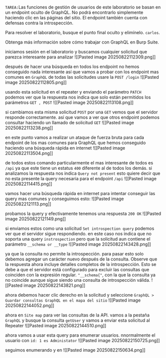 `TAREA:`Las funciones de gestión de usuarios de este laboratorio se basan en un endpoint oculto de GraphQL. No podrá encontrarlo simplemente haciendo clic en las páginas del sitio. El endpoint también cuenta con defensas contra la introspección.

Para resolver el laboratorio, busque el punto final oculto y elimínelo. `carlos`.

Obtenga más información sobre cómo trabajar con GraphQL en Burp Suite.

iniciamos sesión en el laboratorio y buscamos cualquier solicitud que parezca interesante para analizar
![[Pasted image 20250822112309.png]]

después de hacer una búsqueda en todos los endpoint no hemos conseguido nada interesante así que vamos a probar con los endpoint mas comunes en `GraphQL` de todas las solicitudes usare la `POST /login`
![[Pasted image 20250822112805.png]]

usando esta solicitud en el repeater y enviando el parámetro `PATCH` podemos ver que la respuesta nos indica que solo están permitidos los parámetros `GET , POST`
![[Pasted image 20250822113108.png]]

si cambiamos esta misma solicitud `POST` por una `GET` vemos que el servidor responde correctamente. así que vamos a ver que otros endpoint podemos consultar haciendo un llamado de solicitud `GET`
![[Pasted image 20250822113238.png]]

en este punto vamos a realizar un ataque de fuerza bruta para cada endpoint de los mas comunes para GraphQL que hemos conseguido haciendo una búsqueda rápida en internet
![[Pasted image 20250822113504.png]]

de todos estos comando particularmente el mas interesante de todos es `/api` ya que este tiene un estatus `400` diferente al de todos los demás. si analizamos la respuesta nos indica `Query not present` esto quiere decir que no esta presente la query necesaria para el endpoint `/api`
![[Pasted image 20250822114415.png]]

vamos hacer una búsqueda rápida en internet para intentar conseguir las query mas comunes y conseguimos esto:
![[Pasted image 20250822121113.png]]

probamos la query y efectivamente tenemos una respuesta `200 OK` 
![[Pasted image 20250822121149.png]]

si enviamos estos como una solicitud `Set introspection query` podemos ver que el servidor sigue respondiendo. en este caso nos indica que no soporta una query `instrospection` pero que la solicitud aun contiene el parámetro `__schema or __type`
![[Pasted image 20250822143428.png]]

ya que la consulta no permite la introspección. para pasar esto solo debemos agregar un carácter nuevo después de la consulta. Observe que la respuesta ahora incluye detalles completos de la introspección. Esto se debe a que el servidor está configurado para excluir las consultas que coinciden con la expresión regular. `"__schema{"`, con la que la consulta ya no coincide aunque sigue siendo una consulta de introspección válida.
![[Pasted image 20250822143821.png]]

ahora debemos hacer clic derecho en la solicitud y seleccione `GraphQL > Guardar consultas GraphQL en el mapa del sitio`
![[Pasted image 20250822144052.png]]

ahora en  `Site map` para ver las consultas de la API. vamos a la pestaña `GraphQL` y busque la consulta `getUser` y vamos a enviar esta solicitud al Repeater
![[Pasted image 20250822144510.png]]

ahora vamos a usar esta query para enumerar usuarios. nnormalmente el usuario con `id: 1 es Administator`
![[Pasted image 20250822150725.png]]

seguimos enumerando y en
![[Pasted image 20250822150634.png]]